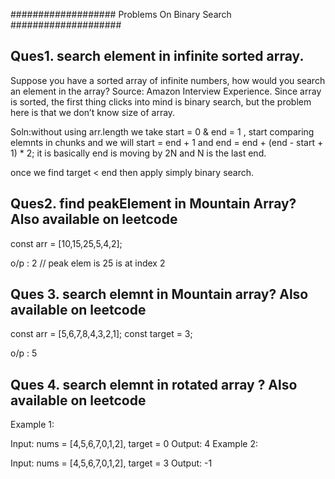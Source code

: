 ################### Problems On Binary Search ####################

## Ques1. search element in infinite sorted array.

Suppose you have a sorted array of infinite numbers, how would you search an element in the array?
Source: Amazon Interview Experience. 
Since array is sorted, the first thing clicks into mind is binary search, but the problem here is that we don’t know size of array. 

Soln:without using arr.length
  we take start = 0 & end = 1 , start comparing elemnts in chunks and we will start = end + 1 and 
   end = end + (end - start + 1) * 2;  it is basically end is moving by 2N and N is the last end.

   once we find target < end then apply simply binary search.


## Ques2. find peakElement in Mountain Array? Also available on leetcode

const arr = [10,15,25,5,4,2];

o/p : 2 // peak elem is 25 is at index 2

## Ques 3. search elemnt in Mountain array? Also available on leetcode

const arr = [5,6,7,8,4,3,2,1];
const target = 3;

o/p : 5

## Ques 4. search elemnt in rotated array ? Also available on leetcode

Example 1:

Input: nums = [4,5,6,7,0,1,2], target = 0
Output: 4
Example 2:

Input: nums = [4,5,6,7,0,1,2], target = 3
Output: -1

